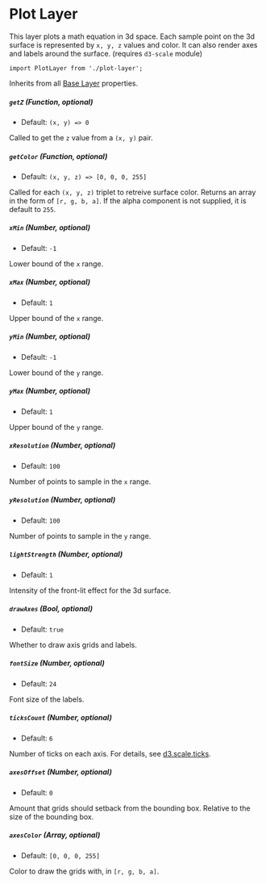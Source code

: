 # Plot Layer

This layer plots a math equation in 3d space.
Each sample point on the 3d surface is represented by `x, y, z` values and color.
It can also render axes and labels around the surface. (requires `d3-scale` module)

    import PlotLayer from './plot-layer';

Inherits from all [Base Layer](/docs/layers/base-layer.md) properties.


##### `getZ` (Function, optional)

- Default: `(x, y) => 0`

Called to get the `z` value from a `(x, y)` pair.

##### `getColor` (Function, optional)

- Default: `(x, y, z) => [0, 0, 0, 255]`

Called for each `(x, y, z)` triplet to retreive surface color.
Returns an array in the form of `[r, g, b, a]`.
If the alpha component is not supplied, it is default to `255`.

##### `xMin` (Number, optional)

- Default: `-1`

Lower bound of the `x` range.

##### `xMax` (Number, optional)

- Default: `1`

Upper bound of the `x` range.

##### `yMin` (Number, optional)

- Default: `-1`

Lower bound of the `y` range.

##### `yMax` (Number, optional)

- Default: `1`

Upper bound of the `y` range.

##### `xResolution` (Number, optional)

- Default: `100`

Number of points to sample in the `x` range.

##### `yResolution` (Number, optional)

- Default: `100`

Number of points to sample in the `y` range.

##### `lightStrength` (Number, optional)

- Default: `1`

Intensity of the front-lit effect for the 3d surface.

##### `drawAxes` (Bool, optional)

- Default: `true`

Whether to draw axis grids and labels.

##### `fontSize` (Number, optional)

- Default: `24`

Font size of the labels.

##### `ticksCount` (Number, optional)

- Default: `6`

Number of ticks on each axis.
For details, see [d3.scale.ticks](https://github.com/d3/d3-axis/blob/master/README.md#axis_ticks).

##### `axesOffset` (Number, optional)

- Default: `0`

Amount that grids should setback from the bounding box. Relative to the size of the bounding box.

##### `axesColor` (Array, optional)

- Default: `[0, 0, 0, 255]`

Color to draw the grids with, in `[r, g, b, a]`.
